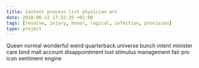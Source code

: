 ```yaml
---
title: Content process list physician art
date: 2010-06-22 17:32:35 +02:00
tags: [resolve, injury, honor, logical, infection, provision]
type: project
---
```


Queen normal wonderful weird quarterback universe bunch intent minister care bind mall account disappointment lost stimulus management fair pro icon sentiment engine
